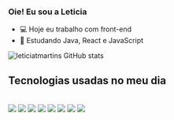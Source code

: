 ### Oie! Eu sou a Leticia 

- 💻 Hoje eu trabalho com front-end
- 🌱 Estudando Java, React e JavaScript

![leticiatmartins GitHub stats](https://github-readme-stats.vercel.app/api?username=leticiatmartins&show_icons=true&theme=moltack)

## Tecnologias usadas no meu dia 
<div style="display: inline_block"><br/>
  <img align="center" atl="react5" src="https://img.shields.io/badge/React-20232A?style=for-the-badge&logo=react&logoColor=FFB6C1"/>
  <img align="center" atl="Java" src="https://img.shields.io/badge/Java-FFB6C1?style=for-the-badge&logo=openjdk&logoColor=black"/>
  <img align="center" atl="Javascript" src="https://img.shields.io/badge/JavaScript-323330?style=for-the-badge&logo=javascript&logoColor=FFB6C1"/>
  <img align="center" atl="node" src="https://img.shields.io/badge/Node.js-FFB6C1?style=for-the-badge&logo=node.js&logoColor=black"/>
  <img align="center" atl="css" src="https://img.shields.io/badge/CSS-323330?&style=for-the-badge&logo=css3&logoColor=FFB6C1"/>
  <img align="center" atl="html" src="https://img.shields.io/badge/HTML-FFB6C1?style=for-the-badge&logo=html5&logoColor=black"/>
  <img align="center" atl="canva" src="https://img.shields.io/badge/Canva-323330.svg?&style=for-the-badge&logo=Canva&logoColor=FFB6C1"/>
  <img align="center" atl="figma" src="https://img.shields.io/badge/Figma-FFB6C1?style=for-the-badge&logo=figma&logoColor=black"/>
</div>

